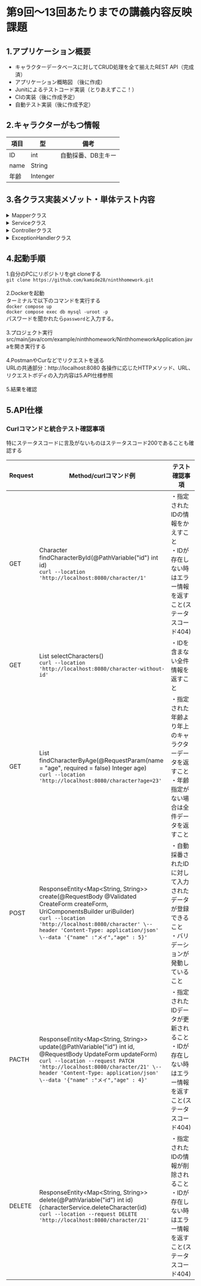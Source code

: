 # 第9回〜13回あたりまでの講義内容反映課題

## 1.アプリケーション概要

* キャラクターデータベースに対してCRUD処理を全て揃えたREST API（完成済）
* アプリケーション概略図 （後に作成）
* Junitによるテストコード実装（とりあえずここ！）
* CIの実装（後に作成予定）
* 自動テスト実装（後に作成予定）

## 2.キャラクターがもつ情報

| 項目   | 型        | 備考         |
|------|----------|------------|
| ID   | int      | 自動採番、DB主キー |
| name | String   |
| 年齢   | Intenger |

## 3.各クラス実装メゾット・単体テスト内容

<details><summary>Mapperクラス</summary><div>

| Method                                    | function                                                                               | テスト確認事項                                         |
|-------------------------------------------|----------------------------------------------------------------------------------------|-------------------------------------------------|
| List<Character\> findAll()                | 登録されている全てのデータを取得する<br>SELECT * FROM character                                          | ・ 全てのデータの全項目を取得できること<br>・データがない時は空として返すこと       |
| List<Character\> searchByAge(Integer age) | 指定された年齢より年上のキャラクターのみ返す<br>SELECT * FROM character WHERE age > #{age}                   | ・指定された年齢より上の年齢のキャラクターを返すこと<br>・対象データがない時は空で返すこと |
| Optional<Character\> searchById(int id)   | 指定したIDの情報を返すこと <br> SELECT * FROM character WHERE id = #{id}                           | ・指定したIDの情報を返す<br>・IDが存在しない時は空で返す                |
| void createCharacter(Character character) | 自動採番されたIDに対して入力データを登録する<br> INSERT INTO character(name, age) VALUES(#{name}, #{age})   | ・入力されたデータが登録できること<br>・IDは既存のものより大きいこと           |
| void updateCharacter(Character character) | 指定されたIDデータを更新する<br> UPDATE character SET name = #{name}, age = #{age} WHERE id = #{id} | ・指定されたIDの情報を更新できること<br> ・IDが存在しない時は何もしないこと      |
| void deleteCharacter(int id)              | 指定されたIDに含まれる情報を削除する<br>DELETE FROM character WHERE id = #{id}                          | ・指定されたIDの情報が削除されること<br>・IDが存在しない時は何もしない         |          |

</div></details>

<details><summary>Serviceクラス</summary><div>

| Method                                                      | function                | テスト確認事項                                                                                |
|-------------------------------------------------------------|-------------------------|----------------------------------------------------------------------------------------|
| List<Character> getCharacters()                             | 全キャラクター情報をListとして返す     | ・全てのキャラクターの全項目情報が返ってくること<br>・リストが空の時は空で返すこと                                            |
| List<Character> findByAge(Integer age)                      | 指定された年齢より年上のキャラクターのみ返す  | ・指定された年齢より上の年齢のキャラクターを返すこと<br> ・年齢の指定がなければ全てのデータを返すこと <br>・指定年齢以上のデータが存在しない時空で返すこと     |
| Character findById(int id)                                  | 指定したIDの情報を返す            | ・指定したIDの情報を返すこと<br>・IDが存在しない時はNotFoundExceptionをスローすること　                               |
| Character createCharacter(CreateForm createForm)            | 自動採番されたIDに対して入力データを登録する | ・自動採番されたIDに対して入力されたデータが登録できること                                                         |
| Character updateCharacter(int id, String name, Integer age) | 指定されたIDデータを更新する         | ・指定されたIDデータが更新されること<br>・年齢だけ名前だけのデータでも更新されること<br> ・IDが存在しない時はNotFoundExceptionをスローすること |
| void deleteCharacter(int id)                                | 指定されたIDデータを削除する         | ・指定されたIDの情報が削除されること<br> ・IDが存在しない時はNotFoundExceptionをスローすること                           |                                                                

</div></details>

<details><summary>Controllerクラス</summary><div>

＊全メゾットにおいてレスポンスコードが200であることも確認する

| Method                                                                                                                     | function                                 | テスト確認事項                                              |
|----------------------------------------------------------------------------------------------------------------------------|------------------------------------------|------------------------------------------------------|
| Character findCharacterById(@PathVariable("id") int id)                                                                    | 指定したIDの情報を返す                             | ・指定されたIDの情報をかえすこと                                    |
| List<CharacterResponse> selectCharacters()                                                                                 | IDなしの全件情報を返す                             | ・IDを含まない全件情報を返すこと                                    |
| List<Character> findCharacterByAge(@RequestParam(name = "age", required = false) Integer age)                              | 指定された年齢より年上のデータを返す<br> ・指定がない場合は全件データを返す | ・指定された年齢より年上のデータを返すこと<br> ・指定がない場合は全件データを返すこと        |
| ResponseEntity<Map<String, String>> create(@RequestBody @Validated CreateForm createForm, UriComponentsBuilder uriBuilder) | 自動採番されたIDに対して入力データを登録する                  | ・自動採番されたIDに対して入力されたデータが登録できること<br> ・バリデーションが発動していること |
| ResponseEntity<Map<String, String>> update(@PathVariable("id") int id, @RequestBody UpdateForm updateForm)                 | 指定されたIDデータを更新する                          | ・指定されたIDデータが更新されること                                  |
| ResponseEntity<Map<String, String>> delete(@PathVariable("id") int id) {characterService.deleteCharacter(id)               | 指定されたIDデータを削除する                          | ・指定されたIDの情報が削除されること                                  |

</div></details>

<details><summary>ExceptionHandlerクラス</summary><div>

| Method                                                                                                | function              | テスト確認事項                          |
|-------------------------------------------------------------------------------------------------------|-----------------------|----------------------------------|
| ResponseEntity<Map<String, String>> handlerNotFound(NotFoundException ex, HttpServletRequest request) | 指定しIDが存在しない時にレスポンスを返す | ・IDが存在しない時にエラー情報を返す(ステータスコード404) |

</div></details>

## 4.起動手順

1.自分のPCにリポジトリをgit cloneする  
`git clone https://github.com/kamide28/ninthhomework.git`  
<br>
2.Dockerを起動  
ターミナルで以下のコマンドを実行する  
`docker compose up`  
`docker compose exec db mysql -uroot -p`  
パスワードを聞かれたら`password`と入力する。
<br>  
3.プロジェクト実行  
src/main/java/com/example/ninthhomework/NinthhomeworkApplication.javaを開き実行する  
<br>
4.PostmanやCurなどでリクエストを送る  
URLの共通部分：http://localhost:8080
各操作に応じたHTTPメソッド、URL、リクエストボディの入力内容は5.API仕様参照
<br>  
5.結果を確認

## 5.API仕様

### Curlコマンドと統合テスト確認事項

特にステータスコードに言及がないものはステータスコード200であることも確認する

| Request | Method/curlコマンド例                                                                                                                                                                                                                                                      | テスト確認事項                                                      |
|---------|-----------------------------------------------------------------------------------------------------------------------------------------------------------------------------------------------------------------------------------------------------------------------|--------------------------------------------------------------|
| GET     | Character findCharacterById(@PathVariable("id") int id) <br> `curl --location 'http://localhost:8080/character/1'`                                                                                                                                                    | ・指定されたIDの情報をかえすこと<br>・IDが存在しない時はエラー情報を返すこと(ステータスコード404)      |
| GET     | List<CharacterResponse> selectCharacters()  <br> `curl --location 'http://localhost:8080/character-without-id'`                                                                                                                                                       | ・IDを含まない全件情報を返すこと                                            |
| GET     | List<Character> findCharacterByAge(@RequestParam(name = "age", required = false) Integer age) <br> `curl --location 'http://localhost:8080/character?age=23'`                                                                                                         | ・指定された年齢より年上のキャラクターデータを返すこと<br>・年齢指定がない場合は全件データを返すこと         |
| POST    | ResponseEntity<Map<String, String>> create(@RequestBody @Validated CreateForm createForm, UriComponentsBuilder uriBuilder)<br> `curl --location 'http://localhost:8080/character' \--header 'Content-Type: application/json' \--data '{"name" :"メイ","age" : 5}'`      | ・自動採番されたIDに対して入力されたデータが登録できること<br> ・バリデーションが発動していること         |
| PACTH   | ResponseEntity<Map<String, String>> update(@PathVariable("id") int id, @RequestBody UpdateForm updateForm)  <br> `curl --location --request PATCH 'http://localhost:8080/character/21' \--header 'Content-Type: application/json' \--data '{"name" :"メイ","age" : 4}'` | ・指定されたIDデータが更新されること <br> ・IDが存在しない時はエラー情報を返すこと(ステータスコード404)　 |
| DELETE  | ResponseEntity<Map<String, String>> delete(@PathVariable("id") int id) {characterService.deleteCharacter(id) <br> `curl --location --request DELETE 'http://localhost:8080/character/21'`                                                                             | ・指定されたIDの情報が削除されること<br> ・IDが存在しない時はエラー情報を返すこと(ステータスコード404)　  |
